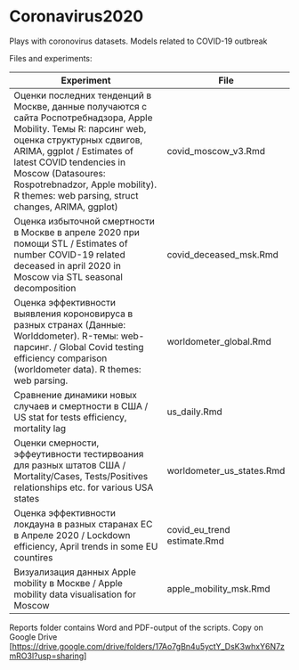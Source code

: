 # Coronavirus2020
Plays with coronovirus datasets. Models related to COVID-19 outbreak 


Files and experiments:

Experiment | File
---| ---
Оценки последних тенденций в Москве, данные получаются с сайта Роспотребнадзора, Apple Mobility. Темы R: парсинг web, оценка структурных сдвигов, ARIMA, ggplot / Estimates of latest COVID tendencies in Moscow (Datasoures: Rospotrebnadzor, Apple mobility). R themes: web parsing, struct changes, ARIMA, ggplot)| covid_moscow_v3.Rmd
Оценка избыточной смертности в Москве в апреле 2020 при помощи STL / Estimates of number COVID-19 related deceased in april 2020 in Moscow via STL seasonal decomposition | covid_deceased_msk.Rmd
Оценка эффективности выявления короновируса в разных странах (Данные: Worlddometer). R-темы: web-парсинг. / Global Covid testing efficiency comparison (worldometer data). R themes: web parsing.  | worldometer_global.Rmd
Сравнение динамики новых случаев и смертности в США / US stat for tests efficiency, mortality lag  | us_daily.Rmd
Оценки смерности, эффеутивности тестирвоания для разных штатов США / Mortality/Cases, Tests/Positives relationships etc. for various USA states | worldometer_us_states.Rmd
Оценка эффективности локдауна в разных старанах ЕС в Апреле 2020 / Lockdown efficiency, April trends in some EU countires  | covid_eu_trend estimate.Rmd
Визуализация данных Apple mobility в Москве /  Apple mobility data visualisation for Moscow  | apple_mobility_msk.Rmd



Reports folder contains Word and PDF-output of the scripts.
Copy on Google Drive [https://drive.google.com/drive/folders/17Ao7gBn4u5yctY_DsK3whxY6N7zmRO3l?usp=sharing]
